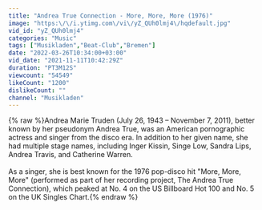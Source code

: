 ```yaml
---
title: "Andrea True Connection - More, More, More (1976)"
image: "https:\/\/i.ytimg.com\/vi\/yZ_QUh0lmj4\/hqdefault.jpg"
vid_id: "yZ_QUh0lmj4"
categories: "Music"
tags: ["Musikladen","Beat-Club","Bremen"]
date: "2022-03-26T10:34:00+03:00"
vid_date: "2021-11-11T10:42:29Z"
duration: "PT3M12S"
viewcount: "54549"
likeCount: "1200"
dislikeCount: ""
channel: "Musikladen"
---
```

{% raw %}Andrea Marie Truden (July 26, 1943 – November 7, 2011), better known by her pseudonym Andrea True, was an American pornographic actress and singer from the disco era. In addition to her given name, she had multiple stage names, including Inger Kissin, Singe Low, Sandra Lips, Andrea Travis, and Catherine Warren.<br /><br />As a singer, she is best known for the 1976 pop-disco hit &quot;More, More, More&quot; (performed as part of her recording project, The Andrea True Connection), which peaked at No. 4 on the US Billboard Hot 100 and No. 5 on the UK Singles Chart.{% endraw %}
